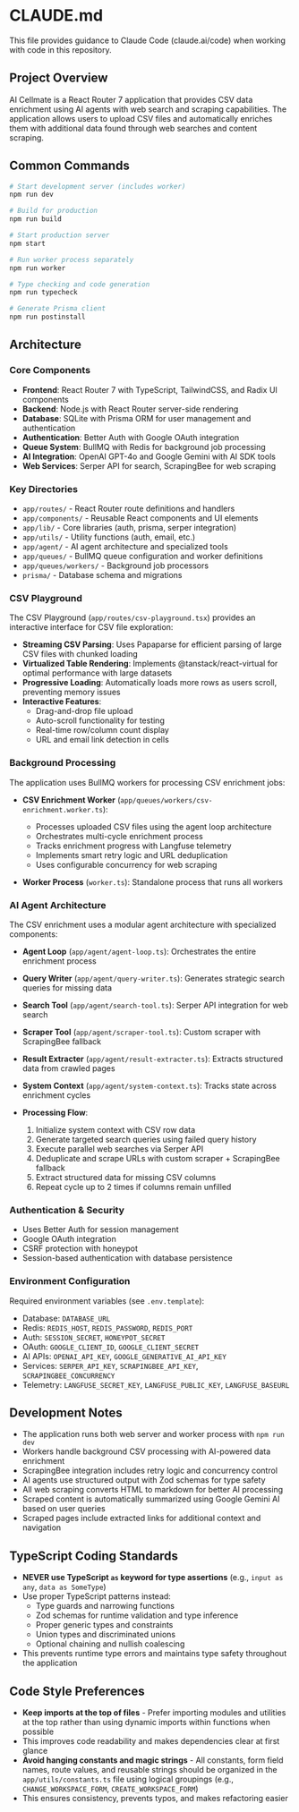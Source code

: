 # CLAUDE.md

This file provides guidance to Claude Code (claude.ai/code) when working with code in this repository.

## Project Overview

AI Cellmate is a React Router 7 application that provides CSV data enrichment using AI agents with web search and scraping capabilities. The application allows users to upload CSV files and automatically enriches them with additional data found through web searches and content scraping.

## Common Commands

```bash
# Start development server (includes worker)
npm run dev

# Build for production
npm run build

# Start production server
npm start

# Run worker process separately
npm run worker

# Type checking and code generation
npm run typecheck

# Generate Prisma client
npm run postinstall
```

## Architecture

### Core Components

- **Frontend**: React Router 7 with TypeScript, TailwindCSS, and Radix UI components
- **Backend**: Node.js with React Router server-side rendering
- **Database**: SQLite with Prisma ORM for user management and authentication
- **Authentication**: Better Auth with Google OAuth integration
- **Queue System**: BullMQ with Redis for background job processing
- **AI Integration**: OpenAI GPT-4o and Google Gemini with AI SDK tools
- **Web Services**: Serper API for search, ScrapingBee for web scraping

### Key Directories

- `app/routes/` - React Router route definitions and handlers
- `app/components/` - Reusable React components and UI elements
- `app/lib/` - Core libraries (auth, prisma, serper integration)
- `app/utils/` - Utility functions (auth, email, etc.)
- `app/agent/` - AI agent architecture and specialized tools
- `app/queues/` - BullMQ queue configuration and worker definitions
- `app/queues/workers/` - Background job processors
- `prisma/` - Database schema and migrations

### CSV Playground

The CSV Playground (`app/routes/csv-playground.tsx`) provides an interactive interface for CSV file exploration:

- **Streaming CSV Parsing**: Uses Papaparse for efficient parsing of large CSV files with chunked loading
- **Virtualized Table Rendering**: Implements @tanstack/react-virtual for optimal performance with large datasets
- **Progressive Loading**: Automatically loads more rows as users scroll, preventing memory issues
- **Interactive Features**:
  - Drag-and-drop file upload
  - Auto-scroll functionality for testing
  - Real-time row/column count display
  - URL and email link detection in cells

### Background Processing

The application uses BullMQ workers for processing CSV enrichment jobs:

- **CSV Enrichment Worker** (`app/queues/workers/csv-enrichment.worker.ts`): 
  - Processes uploaded CSV files using the agent loop architecture
  - Orchestrates multi-cycle enrichment process
  - Tracks enrichment progress with Langfuse telemetry
  - Implements smart retry logic and URL deduplication
  - Uses configurable concurrency for web scraping

- **Worker Process** (`worker.ts`): Standalone process that runs all workers

### AI Agent Architecture

The CSV enrichment uses a modular agent architecture with specialized components:

- **Agent Loop** (`app/agent/agent-loop.ts`): Orchestrates the entire enrichment process
- **Query Writer** (`app/agent/query-writer.ts`): Generates strategic search queries for missing data
- **Search Tool** (`app/agent/search-tool.ts`): Serper API integration for web search
- **Scraper Tool** (`app/agent/scraper-tool.ts`): Custom scraper with ScrapingBee fallback
- **Result Extracter** (`app/agent/result-extracter.ts`): Extracts structured data from crawled pages
- **System Context** (`app/agent/system-context.ts`): Tracks state across enrichment cycles

- **Processing Flow**: 
  1. Initialize system context with CSV row data
  2. Generate targeted search queries using failed query history
  3. Execute parallel web searches via Serper API
  4. Deduplicate and scrape URLs with custom scraper + ScrapingBee fallback
  5. Extract structured data for missing CSV columns
  6. Repeat cycle up to 2 times if columns remain unfilled

### Authentication & Security

- Uses Better Auth for session management
- Google OAuth integration
- CSRF protection with honeypot
- Session-based authentication with database persistence

### Environment Configuration

Required environment variables (see `.env.template`):
- Database: `DATABASE_URL`
- Redis: `REDIS_HOST`, `REDIS_PASSWORD`, `REDIS_PORT`  
- Auth: `SESSION_SECRET`, `HONEYPOT_SECRET`
- OAuth: `GOOGLE_CLIENT_ID`, `GOOGLE_CLIENT_SECRET`
- AI APIs: `OPENAI_API_KEY`, `GOOGLE_GENERATIVE_AI_API_KEY`
- Services: `SERPER_API_KEY`, `SCRAPINGBEE_API_KEY`, `SCRAPINGBEE_CONCURRENCY`
- Telemetry: `LANGFUSE_SECRET_KEY`, `LANGFUSE_PUBLIC_KEY`, `LANGFUSE_BASEURL`

## Development Notes

- The application runs both web server and worker process with `npm run dev`
- Workers handle background CSV processing with AI-powered data enrichment
- ScrapingBee integration includes retry logic and concurrency control
- AI agents use structured output with Zod schemas for type safety
- All web scraping converts HTML to markdown for better AI processing
- Scraped content is automatically summarized using Google Gemini AI based on user queries
- Scraped pages include extracted links for additional context and navigation

## TypeScript Coding Standards

- **NEVER use TypeScript `as` keyword for type assertions** (e.g., `input as any`, `data as SomeType`)
- Use proper TypeScript patterns instead:
  - Type guards and narrowing functions
  - Zod schemas for runtime validation and type inference
  - Proper generic types and constraints
  - Union types and discriminated unions
  - Optional chaining and nullish coalescing
- This prevents runtime type errors and maintains type safety throughout the application

## Code Style Preferences

- **Keep imports at the top of files** - Prefer importing modules and utilities at the top rather than using dynamic imports within functions when possible
- This improves code readability and makes dependencies clear at first glance
- **Avoid hanging constants and magic strings** - All constants, form field names, route values, and reusable strings should be organized in the `app/utils/constants.ts` file using logical groupings (e.g., `CHANGE_WORKSPACE_FORM`, `CREATE_WORKSPACE_FORM`)
- This ensures consistency, prevents typos, and makes refactoring easier